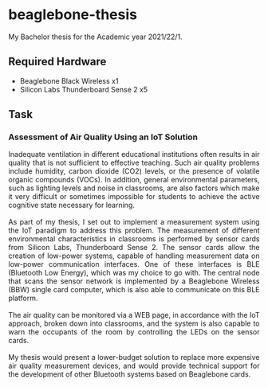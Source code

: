# beaglebone-thesis

My Bachelor thesis for the Academic year 2021/22/1.

## Required Hardware

* Beaglebone Black Wireless x1
* Silicon Labs Thunderboard Sense 2 x5

## Task

### Assessment of Air Quality Using an IoT Solution
<div align="justify">
 Inadequate ventilation in different educational institutions often results in air quality that is not sufficient to effective teaching. Such air quality problems include humidity, carbon dioxide (CO2) levels, or the presence of volatile organic compounds (VOCs). In addition, general environmental parameters, such as lighting levels and noise in classrooms, are also factors which make it very difficult or sometimes impossible for students to achieve the active cognitive state necessary for learning. <br /><br />
As part of my thesis, I set out to implement a measurement system using the IoT paradigm to address this problem. The measurement of different environmental characteristics in classrooms is performed by sensor cards from Silicon Labs, Thunderboard Sense 2. The sensor cards allow the creation of low-power systems, capable of handling measurement data on low-power communication interfaces. One of these interfaces is BLE (Bluetooth Low Energy), which was my choice to go with. The central node that scans the sensor network is implemented by a Beaglebone Wireless (BBW) single card computer, which is also able to communicate on this BLE platform. <br /><br />
The air quality can be monitored via a WEB page, in accordance with the IoT approach, broken down into classrooms, and the system is also capable to warn the occupants of the room by controlling the LEDs on the sensor cards. <br /><br />
My thesis would present a lower-budget solution to replace more expensive air quality measurement devices, and would provide technical support for the development of other Bluetooth systems based on Beaglebone cards.
</div>



